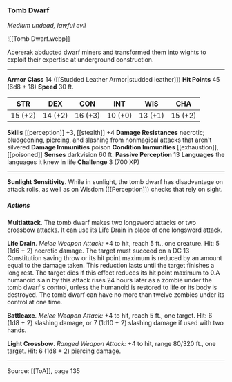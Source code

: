 ### Tomb Dwarf
_Medium undead, lawful evil_

![[Tomb Dwarf.webp]]

Acererak abducted dwarf miners and transformed them into wights to exploit their expertise at underground construction.






---

**Armor Class** 14 ([[Studded Leather Armor|studded leather]])
**Hit Points** 45 (6d8 + 18)
**Speed** 30 ft.

| STR     | DEX     | CON     | INT     | WIS     | CHA     |
|---------|---------|---------|---------|---------|---------|
| 15 (+2) | 14 (+2) | 16 (+3) | 10 (+0) | 13 (+1) | 15 (+2) |

**Skills** [[perception]] +3, [[stealth]] +4
**Damage Resistances** necrotic; bludgeoning, piercing, and slashing from nonmagical attacks that aren't silvered
**Damage Immunities** poison
**Condition Immunities** [[exhaustion]], [[poisoned]]
**Senses** darkvision 60 ft.
**Passive Perception** 13
**Languages** the languages it knew in life
**Challenge** 3 (700 XP)

---

**Sunlight Sensitivity**. While in sunlight, the tomb dwarf has disadvantage on attack rolls, as well as on Wisdom ([[Perception]]) checks that rely on sight.

##### Actions
**Multiattack**. The tomb dwarf makes two longsword attacks or two crossbow attacks. It can use its Life Drain in place of one longsword attack.

**Life Drain**. _Melee Weapon Attack:_ +4 to hit, reach 5 ft., one creature. Hit: 5 (1d6 + 2) necrotic damage. The target must succeed on a DC 13 Constitution saving throw or its hit point maximum is reduced by an amount equal to the damage taken. This reduction lasts until the target finishes a long rest. The target dies if this effect reduces its hit point maximum to 0.A humanoid slain by this attack rises 24 hours later as a zombie under the tomb dwarf's control, unless the humanoid is restored to life or its body is destroyed. The tomb dwarf can have no more than twelve zombies under its control at one time.

**Battleaxe**. _Melee Weapon Attack:_ +4 to hit, reach 5 ft., one target. Hit: 6 (1d8 + 2) slashing damage, or 7 (1d10 + 2) slashing damage if used with two hands.

**Light Crossbow**. _Ranged Weapon Attack:_ +4 to hit, range 80/320 ft., one target. Hit: 6 (1d8 + 2) piercing damage.


---

Source: [[ToA]], page 135